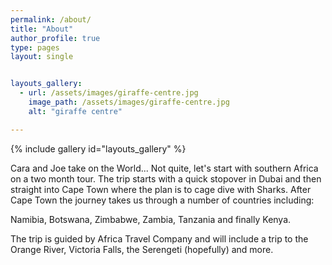 ```yaml
---
permalink: /about/
title: "About"
author_profile: true
type: pages
layout: single


layouts_gallery:
  - url: /assets/images/giraffe-centre.jpg
    image_path: /assets/images/giraffe-centre.jpg
    alt: "giraffe centre"

---
```


{% include gallery id="layouts_gallery" %}

Cara and Joe take on the World... Not quite, let's start with southern Africa on a two month tour. 
The trip starts with a quick stopover in Dubai and then straight into Cape Town where the plan is to cage dive with Sharks. After Cape Town the journey takes us through a number of countries including:

Namibia,
Botswana,
Zimbabwe,
Zambia,
Tanzania
and finally Kenya.

The trip is guided by Africa Travel Company and will include a trip to the Orange River, Victoria Falls, the Serengeti (hopefully) and more.
 
